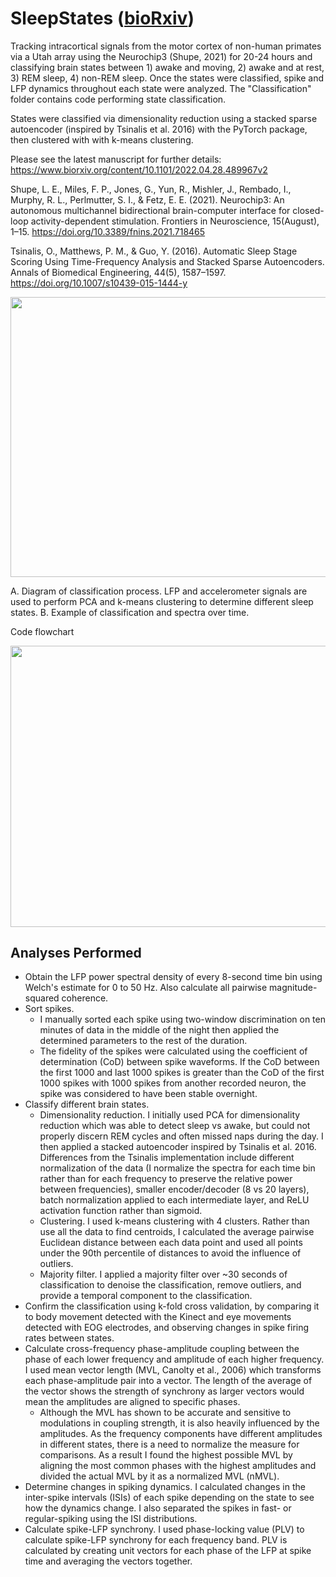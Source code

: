 # SleepStates ([bioRxiv](https://www.biorxiv.org/content/10.1101/2022.04.28.489967v2))

Tracking intracortical signals from the motor cortex of non-human primates via a Utah array using the Neurochip3 (Shupe, 2021) for 20-24 hours and classifying brain states between 1) awake and moving, 2) awake and at rest, 3) REM sleep, 4) non-REM sleep. Once the states were classified, spike and LFP dynamics throughout each state were analyzed. The "Classification" folder contains code performing state classification.  

States were classified via dimensionality reduction using a stacked sparse autoencoder (inspired by Tsinalis et al. 2016) with the PyTorch package, then clustered with with k-means clustering. 

Please see the latest manuscript for further details: https://www.biorxiv.org/content/10.1101/2022.04.28.489967v2

Shupe, L. E., Miles, F. P., Jones, G., Yun, R., Mishler, J., Rembado, I., Murphy, R. L., Perlmutter, S. I., & Fetz, E. E. (2021). Neurochip3: An autonomous multichannel bidirectional brain-computer interface for closed-loop activity-dependent stimulation. Frontiers in Neuroscience, 15(August), 1–15. https://doi.org/10.3389/fnins.2021.718465

Tsinalis, O., Matthews, P. M., & Guo, Y. (2016). Automatic Sleep Stage Scoring Using Time-Frequency Analysis and Stacked Sparse Autoencoders. Annals of Biomedical Engineering, 44(5), 1587–1597. https://doi.org/10.1007/s10439-015-1444-y

<p align="center">
  <img width="651.78" height="447.63" src="https://github.com/richyyun/SleepStates/blob/main/ClassificationFigure.png">
</p>

A. Diagram of classification process. LFP and accelerometer signals are used to perform PCA and k-means clustering to determine different sleep states. B. Example of classification and spectra over time.

Code flowchart

<p align="center">
  <img width="900" height="450" src="https://github.com/richyyun/SleepStates/blob/main/FlowChart.png">
</p>

## Analyses Performed
- Obtain the LFP power spectral density of every 8-second time bin using Welch's estimate for 0 to 50 Hz. Also calculate all pairwise magnitude-squared coherence.
- Sort spikes. 
  - I manually sorted each spike using two-window discrimination on ten minutes of data in the middle of the night then applied the determined parameters to the rest of the duration.
  - The fidelity of the spikes were calculated using the coefficient of determination (CoD) between spike waveforms. If the CoD between the first 1000 and last 1000 spikes is greater than the CoD of the first 1000 spikes with 1000 spikes from another recorded neuron, the spike was considered to have been stable overnight.
- Classify different brain states. 
  - Dimensionality reduction. I initially used PCA for dimensionality reduction which was able to detect sleep vs awake, but could not properly discern REM cycles and often missed naps during the day. I then applied a stacked autoencoder inspired by Tsinalis et al. 2016. Differences from the Tsinalis implementation include different normalization of the data (I normalize the spectra for each time bin rather than for each frequency to preserve the relative power between frequencies), smaller encoder/decoder (8 vs 20 layers), batch normalization applied to each intermediate layer, and ReLU activation function rather than sigmoid. 
  - Clustering. I used k-means clustering with 4 clusters. Rather than use all the data to find centroids, I calculated the average pairwise Euclidean distance between each data point and used all points under the 90th percentile of distances to avoid the influence of outliers. 
  - Majority filter. I applied a majority filter over ~30 seconds of classification to denoise the classification, remove outliers, and provide a temporal component to the classification.
- Confirm the classification using k-fold cross validation, by comparing it to body movement detected with the Kinect and eye movements detected with EOG electrodes, and observing changes in spike firing rates between states.
- Calculate cross-frequency phase-amplitude coupling between the phase of each lower frequency and amplitude of each higher frequency. I used mean vector length (MVL, Canolty et al., 2006) which transforms each phase-amplitude pair into a vector. The length of the average of the vector shows the strength of synchrony as larger vectors would mean the amplitudes are aligned to specific phases. 
  - Although the MVL has shown to be accurate and sensitive to modulations in coupling strength, it is also heavily influenced by the amplitudes. As the frequency components have different amplitudes in different states, there is a need to normalize the measure for comparisons. As a result I found the highest possible MVL by aligning the most common phases with the highest amplitudes and divided the actual MVL by it as a normalized MVL (nMVL).
- Determine changes in spiking dynamics. I calculated changes in the inter-spike intervals (ISIs) of each spike depending on the state to see how the dynamics change. I also separated the spikes in fast- or regular-spiking using the ISI distributions. 
- Calculate spike-LFP synchrony. I used phase-locking value (PLV) to calculate spike-LFP synchrony for each frequency band. PLV is calculated by creating unit vectors for each phase of the LFP at spike time and averaging the vectors together. 

